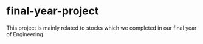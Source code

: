 # final-year-project
This project is mainly related to stocks which we completed in our final year of Engineering
